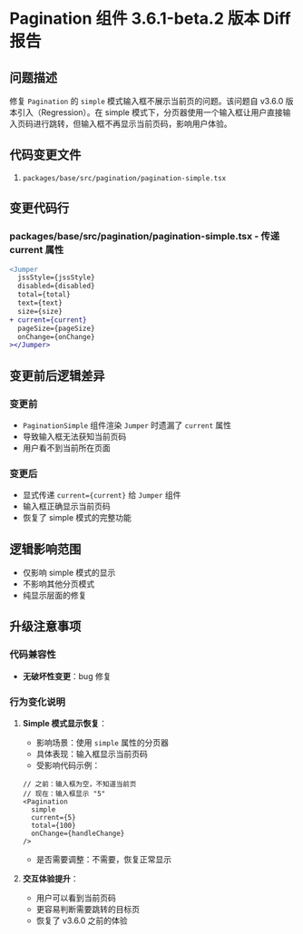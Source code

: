 # Pagination 组件 3.6.1-beta.2 版本 Diff 报告

## 问题描述

修复 `Pagination` 的 `simple` 模式输入框不展示当前页的问题。该问题自 v3.6.0 版本引入（Regression）。在 simple 模式下，分页器使用一个输入框让用户直接输入页码进行跳转，但输入框不再显示当前页码，影响用户体验。

## 代码变更文件

1. `packages/base/src/pagination/pagination-simple.tsx`

## 变更代码行

### packages/base/src/pagination/pagination-simple.tsx - 传递 current 属性
```diff
<Jumper
  jssStyle={jssStyle}
  disabled={disabled}
  total={total}
  text={text}
  size={size}
+ current={current}
  pageSize={pageSize}
  onChange={onChange}
></Jumper>
```

## 变更前后逻辑差异

### 变更前
- `PaginationSimple` 组件渲染 `Jumper` 时遗漏了 `current` 属性
- 导致输入框无法获知当前页码
- 用户看不到当前所在页面

### 变更后
- 显式传递 `current={current}` 给 `Jumper` 组件
- 输入框正确显示当前页码
- 恢复了 simple 模式的完整功能

## 逻辑影响范围
- 仅影响 simple 模式的显示
- 不影响其他分页模式
- 纯显示层面的修复

## 升级注意事项

### 代码兼容性
- **无破坏性变更**：bug 修复

### 行为变化说明

1. **Simple 模式显示恢复**：
   - 影响场景：使用 `simple` 属性的分页器
   - 具体表现：输入框显示当前页码
   - 受影响代码示例：
   ```tsx
   // 之前：输入框为空，不知道当前页
   // 现在：输入框显示 "5"
   <Pagination
     simple
     current={5}
     total={100}
     onChange={handleChange}
   />
   ```
   - 是否需要调整：不需要，恢复正常显示

2. **交互体验提升**：
   - 用户可以看到当前页码
   - 更容易判断需要跳转的目标页
   - 恢复了 v3.6.0 之前的体验